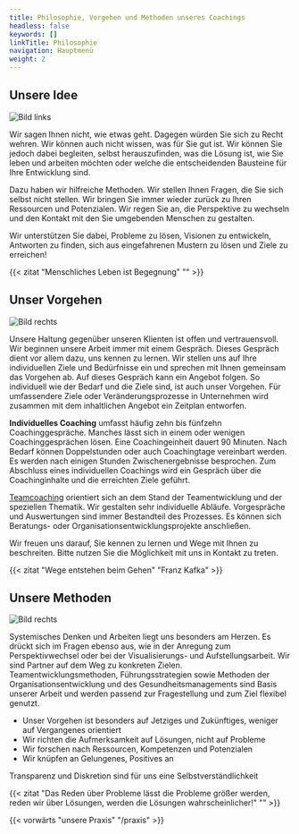 ```yaml
---
title: Philosophie, Vorgehen und Methoden unseres Coachings
headless: false
keywords: []
linkTitle: Philosophie
navigation: Hauptmenü
weight: 2
---
```


## Unsere Idee

![Bild links](https://dummyimage.com/600x430/DEE/000)

Wir sagen Ihnen nicht, wie etwas geht. Dagegen würden Sie sich zu Recht wehren. Wir können auch nicht wissen, was für Sie gut ist. Wir können Sie jedoch dabei begleiten, selbst herauszufinden, was die Lösung ist, wie Sie leben und arbeiten möchten oder welche die entscheidenden Bausteine für Ihre Entwicklung sind.

Dazu haben wir hilfreiche Methoden. Wir stellen Ihnen Fragen, die Sie sich selbst nicht stellen. Wir bringen Sie immer wieder zurück zu Ihren Ressourcen und Potenzialen. Wir regen Sie an, die Perspektive zu wechseln und den Kontakt mit den Sie umgebenden Menschen zu gestalten.

Wir unterstützen Sie dabei, Probleme zu lösen, Visionen zu entwickeln, Antworten zu finden, sich aus eingefahrenen Mustern zu lösen und Ziele zu erreichen!

{{< zitat "Menschliches Leben ist Begegnung" "" >}}

## Unser Vorgehen

![Bild rechts](https://dummyimage.com/600x260/DEE/000)

Unsere Haltung gegenüber unseren Klienten ist offen und vertrauensvoll. Wir beginnen unsere Arbeit immer mit einem Gespräch. Dieses Gespräch dient vor allem dazu, uns kennen zu lernen. Wir stellen uns auf Ihre individuellen Ziele und Bedürfnisse ein und sprechen mit Ihnen gemeinsam das Vorgehen ab. Auf dieses Gespräch kann ein Angebot folgen. So individuell wie der Bedarf und die Ziele sind, ist auch unser Vorgehen. Für umfassendere Ziele oder Veränderungsprozesse in Unternehmen wird zusammen mit dem inhaltlichen Angebot ein Zeitplan entworfen.

**Individuelles Coaching** umfasst häufig zehn bis fünfzehn Coachinggespräche. Manches lässt sich in einem oder wenigen Coachinggesprächen lösen. Eine Coachingeinheit dauert 90 Minuten. Nach Bedarf können Doppelstunden oder auch Coachingtage vereinbart werden. Es werden nach einigen Stunden Zwischenergebnisse besprochen. Zum Abschluss eines individuellen Coachings wird ein Gespräch über die Coachinginhalte und die erreichten Ziele geführt.

[Teamcoaching](/anlässe/#teamcoaching) orientiert sich an dem Stand der Teamentwicklung und der speziellen Thematik. Wir gestalten sehr individuelle Abläufe. Vorgespräche und Auswertungen sind immer Bestandteil des Prozesses. Es können sich Beratungs- oder Organisationsentwicklungsprojekte anschließen.

Wir freuen uns darauf, Sie kennen zu lernen und Wege mit Ihnen zu beschreiten. Bitte nutzen Sie die Möglichkeit mit uns in Kontakt zu treten.

{{< zitat "Wege entstehen beim Gehen" "Franz Kafka" >}}

## Unsere Methoden

![Bild rechts](https://dummyimage.com/600x480/DEE/000)

Systemisches Denken und Arbeiten liegt uns besonders am Herzen. Es drückt sich im Fragen ebenso aus, wie in der Anregung zum Perspektivwechsel oder bei der Visualisierungs- und Aufstellungsarbeit. Wir sind Partner auf dem Weg zu konkreten Zielen. Teamentwicklungsmethoden, Führungsstrategien sowie Methoden der Organisationsentwicklung und des Gesundheitsmanagements sind Basis unserer Arbeit und werden passend zur Fragestellung und zum Ziel flexibel genutzt.

- Unser Vorgehen ist besonders auf Jetziges und Zukünftiges, weniger auf Vergangenes orientiert
- Wir richten die Aufmerksamkeit auf Lösungen, nicht auf Probleme
- Wir forschen nach Ressourcen, Kompetenzen und Potenzialen
- Wir knüpfen an Gelungenes, Positives an

Transparenz und Diskretion sind für uns eine Selbstverständlichkeit

{{< zitat "Das Reden über Probleme lässt die Probleme größer werden, reden wir über Lösungen, werden die Lösungen wahrscheinlicher!" "" >}}

{{< vorwärts "unsere Praxis" "/praxis" >}}
